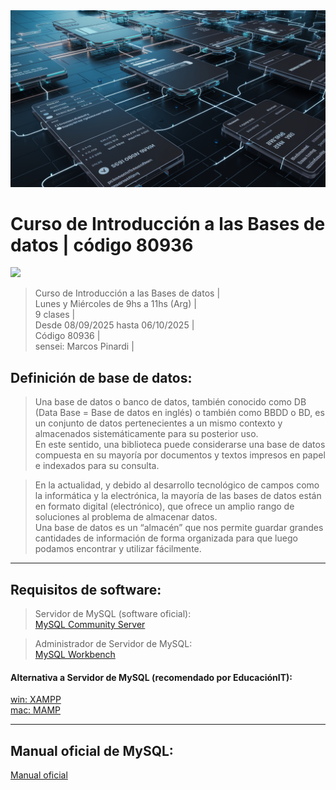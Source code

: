 <img src="extras/header.png">

# Curso de Introducción a las Bases de datos | código 80936

<img src="https://img.shields.io/badge/MySQL-4D9EB1?style=for-the-badge&logo=mysql&logoColor=white">

> Curso de Introducción a las Bases de datos |      
> Lunes y Miércoles de 9hs a 11hs (Arg) |      
> 9 clases |      
> Desde 08/09/2025 hasta 06/10/2025 |     
> Código 80936 |    
> sensei: Marcos Pinardi |  

## Definición de base de datos:

> Una base de datos o banco de datos, también conocido como DB (Data Base = Base de datos en inglés) o también como BBDD o BD, es un conjunto de datos pertenecientes a un mismo contexto y almacenados sistemáticamente para su posterior uso.  
> En este sentido, una biblioteca puede considerarse una base de datos compuesta en su mayoría por documentos y textos impresos en papel e indexados para su consulta.  

> En la actualidad, y debido al desarrollo tecnológico de campos como la informática y la electrónica, la mayoría de las bases de datos están en formato digital (electrónico), que ofrece un amplio rango de soluciones al problema de almacenar datos.  
> Una base de datos es un “almacén” que nos permite guardar grandes cantidades de información de forma organizada para que luego podamos encontrar y utilizar fácilmente.  

----
## Requisitos de software:

> Servidor de MySQL (software oficial):  
[MySQL Community Server](https://downloads.mysql.com/archives/community/)

> Administrador de Servidor de MySQL:   
[MySQL Workbench](https://downloads.mysql.com/archives/workbench/)


#### Alternativa a Servidor de MySQL (recomendado por EducaciónIT):
[win: XAMPP](https://www.apachefriends.org/)  
[mac: MAMP](https://www.mamp.info/en/mac/)

----
## Manual oficial de MySQL:  
[Manual oficial](https://dev.mysql.com/doc/refman/8.0/en/sql-statements.html)

